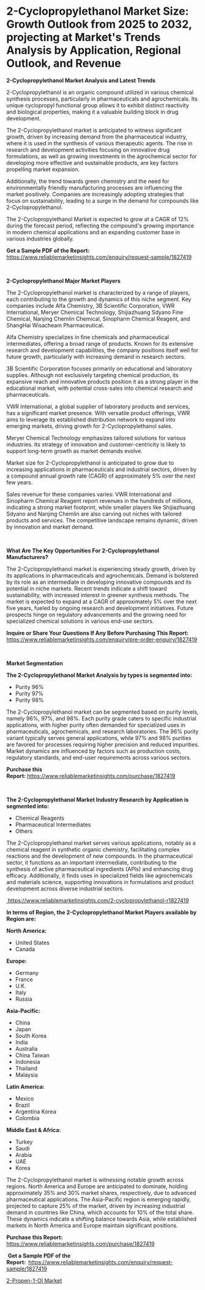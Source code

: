 <p><h1>2-Cyclopropylethanol Market Size: Growth Outlook from 2025 to 2032, projecting at Market's Trends Analysis by Application, Regional Outlook, and Revenue</h1></p><p><strong>2-Cyclopropylethanol Market Analysis and Latest Trends</strong></p>
<p><p>2-Cyclopropylethanol is an organic compound utilized in various chemical synthesis processes, particularly in pharmaceuticals and agrochemicals. Its unique cyclopropyl functional group allows it to exhibit distinct reactivity and biological properties, making it a valuable building block in drug development.</p><p>The 2-Cyclopropylethanol market is anticipated to witness significant growth, driven by increasing demand from the pharmaceutical industry, where it is used in the synthesis of various therapeutic agents. The rise in research and development activities focusing on innovative drug formulations, as well as growing investments in the agrochemical sector for developing more effective and sustainable products, are key factors propelling market expansion.</p><p>Additionally, the trend towards green chemistry and the need for environmentally friendly manufacturing processes are influencing the market positively. Companies are increasingly adopting strategies that focus on sustainability, leading to a surge in the demand for compounds like 2-Cyclopropylethanol.</p><p>The 2-Cyclopropylethanol Market is expected to grow at a CAGR of 12% during the forecast period, reflecting the compound's growing importance in modern chemical applications and an expanding customer base in various industries globally.</p></p>
<p><strong>Get a Sample PDF of the Report:&nbsp;</strong> <a href="https://www.reliablemarketinsights.com/enquiry/request-sample/1827419?utm_campaign=2606&utm_medium=2&utm_source=Github&utm_content=ia&utm_term=03042025&utm_id=2-cyclopropylethanol">https://www.reliablemarketinsights.com/enquiry/request-sample/1827419</a></p>
<p>&nbsp;</p>
<p><strong>2-Cyclopropylethanol Major Market Players</strong></p>
<p><p>The 2-Cyclopropylethanol market is characterized by a range of players, each contributing to the growth and dynamics of this niche segment. Key companies include Alfa Chemistry, 3B Scientific Corporation, VWR International, Meryer Chemical Technology, Shijiazhuang Sdyano Fine Chemical, Nanjing Chemlin Chemical, Sinopharm Chemical Reagent, and ShangHai Wisacheam Pharmaceutical.</p><p>Alfa Chemistry specializes in fine chemicals and pharmaceutical intermediates, offering a broad range of products. Known for its extensive research and development capabilities, the company positions itself well for future growth, particularly with increasing demand in research sectors.</p><p>3B Scientific Corporation focuses primarily on educational and laboratory supplies. Although not exclusively targeting chemical production, its expansive reach and innovative products position it as a strong player in the educational market, with potential cross-sales into chemical research and pharmaceuticals.</p><p>VWR International, a global supplier of laboratory products and services, has a significant market presence. With versatile product offerings, VWR aims to leverage its established distribution network to expand into emerging markets, driving growth for 2-Cyclopropylethanol sales.</p><p>Meryer Chemical Technology emphasizes tailored solutions for various industries. Its strategy of innovation and customer-centricity is likely to support long-term growth as market demands evolve.</p><p>Market size for 2-Cyclopropylethanol is anticipated to grow due to increasing applications in pharmaceuticals and industrial sectors, driven by a compound annual growth rate (CAGR) of approximately 5% over the next few years.</p><p>Sales revenue for these companies varies: VWR International and Sinopharm Chemical Reagent report revenues in the hundreds of millions, indicating a strong market footprint, while smaller players like Shijiazhuang Sdyano and Nanjing Chemlin are also carving out niches with tailored products and services. The competitive landscape remains dynamic, driven by innovation and market demand.</p></p>
<p>&nbsp;</p>
<p><strong>What Are The Key Opportunities For 2-Cyclopropylethanol Manufacturers?</strong></p>
<p><p>The 2-Cyclopropylethanol market is experiencing steady growth, driven by its applications in pharmaceuticals and agrochemicals. Demand is bolstered by its role as an intermediate in developing innovative compounds and its potential in niche markets. Recent trends indicate a shift toward sustainability, with increased interest in greener synthesis methods. The market is expected to expand at a CAGR of approximately 5% over the next five years, fueled by ongoing research and development initiatives. Future prospects hinge on regulatory advancements and the growing need for specialized chemical solutions in various end-use sectors.</p></p>
<p><strong>Inquire or Share Your Questions If Any Before Purchasing This Report:</strong> <a href="https://www.reliablemarketinsights.com/enquiry/pre-order-enquiry/1827419?utm_campaign=2606&utm_medium=2&utm_source=Github&utm_content=ia&utm_term=03042025&utm_id=2-cyclopropylethanol">https://www.reliablemarketinsights.com/enquiry/pre-order-enquiry/1827419</a></p>
<p>&nbsp;</p>
<p><strong>Market Segmentation</strong></p>
<p><strong>The 2-Cyclopropylethanol Market Analysis by types is segmented into:</strong></p>
<p><ul><li>Purity 96%</li><li>Purity 97%</li><li>Purity 98%</li></ul></p>
<p><p>The 2-Cyclopropylethanol market can be segmented based on purity levels, namely 96%, 97%, and 98%. Each purity grade caters to specific industrial applications, with higher purity often demanded for specialized uses in pharmaceuticals, agrochemicals, and research laboratories. The 96% purity variant typically serves general applications, while 97% and 98% purities are favored for processes requiring higher precision and reduced impurities. Market dynamics are influenced by factors such as production costs, regulatory standards, and end-user requirements across various sectors.</p></p>
<p><strong>Purchase this Report:&nbsp;</strong><a href="https://www.reliablemarketinsights.com/purchase/1827419?utm_campaign=2606&utm_medium=2&utm_source=Github&utm_content=ia&utm_term=03042025&utm_id=2-cyclopropylethanol">https://www.reliablemarketinsights.com/purchase/1827419</a></p>
<p>&nbsp;</p>
<p><strong>The 2-Cyclopropylethanol Market Industry Research by Application is segmented into:</strong></p>
<p><ul><li>Chemical Reagents</li><li>Pharmaceutical Intermediates</li><li>Others</li></ul></p>
<p><p>The 2-Cyclopropylethanol market serves various applications, notably as a chemical reagent in synthetic organic chemistry, facilitating complex reactions and the development of new compounds. In the pharmaceutical sector, it functions as an important intermediate, contributing to the synthesis of active pharmaceutical ingredients (APIs) and enhancing drug efficacy. Additionally, it finds uses in specialized fields like agrochemicals and materials science, supporting innovations in formulations and product development across diverse industrial sectors.</p></p>
<p><a href="https://www.reliablemarketinsights.com/2-cyclopropylethanol-r1827419?utm_campaign=2606&utm_medium=2&utm_source=Github&utm_content=ia&utm_term=03042025&utm_id=2-cyclopropylethanol">&nbsp;https://www.reliablemarketinsights.com/2-cyclopropylethanol-r1827419</a></p>
<p><strong>In terms of Region, the 2-Cyclopropylethanol Market Players available by Region are:</strong></p>
<p>
    <p> <strong> North America: </strong>
        <ul>
            <li>United States</li>
            <li>Canada</li>
        </ul>
        </p> 
    <p> <strong> Europe: </strong>
        <ul>
            <li>Germany</li>
            <li>France</li>
            <li>U.K.</li>
            <li>Italy</li>
            <li>Russia</li>
        </ul>
        </p> 
    <p> <strong> Asia-Pacific: </strong>
        <ul>
            <li>China</li>
            <li>Japan</li>
            <li>South Korea</li>
            <li>India</li>
            <li>Australia</li>
            <li>China Taiwan</li>
            <li>Indonesia</li>
            <li>Thailand</li>
            <li>Malaysia</li>
        </ul>
        </p> 
    <p> <strong> Latin America: </strong>
        <ul>
            <li>Mexico</li>
            <li>Brazil</li>
            <li>Argentina Korea</li>
            <li>Colombia</li>
        </ul>
        </p> 
    <p> <strong> Middle East & Africa: </strong>
        <ul>
            <li>Turkey</li>
            <li>Saudi</li>
            <li>Arabia</li>
            <li>UAE</li>
            <li>Korea</li>
        </ul>
    </p>
    </p>
<p><p>The 2-Cyclopropylethanol market is witnessing notable growth across regions. North America and Europe are anticipated to dominate, holding approximately 35% and 30% market shares, respectively, due to advanced pharmaceutical applications. The Asia-Pacific region is emerging rapidly, projected to capture 25% of the market, driven by increasing industrial demand in countries like China, which accounts for 10% of the total share. These dynamics indicate a shifting balance towards Asia, while established markets in North America and Europe maintain significant positions.</p></p>
<p><strong>Purchase this Report: </strong><a href="https://www.reliablemarketinsights.com/purchase/1827419?utm_campaign=2606&utm_medium=2&utm_source=Github&utm_content=ia&utm_term=03042025&utm_id=2-cyclopropylethanol">https://www.reliablemarketinsights.com/purchase/1827419</a></p>
<p>&nbsp;<strong>Get a Sample PDF of the Report:&nbsp;&nbsp;</strong><a href="https://www.reliablemarketinsights.com/enquiry/request-sample/1827419?utm_campaign=2606&utm_medium=2&utm_source=Github&utm_content=ia&utm_term=03042025&utm_id=2-cyclopropylethanol">https://www.reliablemarketinsights.com/enquiry/request-sample/1827419</a></p>
<p><strong></strong></p>
<p><p><a href="https://github.com/manesros8/Market-Research-Report-List-1/blob/main/2-propen-1-ol-market.md?utm_campaign=2606&utm_medium=2&utm_source=Github&utm_content=ia&utm_term=03042025&utm_id=2-cyclopropylethanol">2-Propen-1-Ol Market</a></p></p>